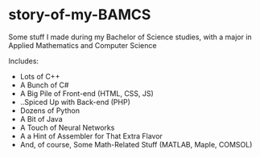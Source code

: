# story-of-my-BAMCS
Some stuff I made during my Bachelor of Science studies, with a major in Applied Mathematics and Computer Science

Includes:
- Lots of C++
- A Bunch of C#
- A Big Pile of Front-end (HTML, CSS, JS)
- ..Spiced Up with Back-end (PHP)
- Dozens of Python
- A Bit of Java
- A Touch of Neural Networks
- A a Hint of Assembler for That Extra Flavor
- And, of course, Some Math-Related Stuff (MATLAB, Maple, COMSOL)
